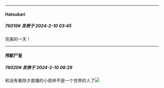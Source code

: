 
*****

####  Hatsukari  
##### 76019#       发表于 2024-2-10 03:45

完美的一天！


*****

####  颅献尸皇  
##### 76020#       发表于 2024-2-10 08:29

和没有看除夕直播的小孩梓不是一个世界的人了<img src="https://static.saraba1st.com/image/smiley/face2017/075.png" referrerpolicy="no-referrer">

